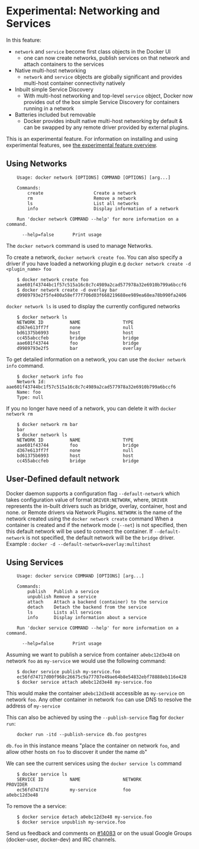 # Experimental: Networking and Services

In this feature:

- `network` and `service` become first class objects in the Docker UI
  - one can now create networks, publish services on that network and attach containers to the services
- Native multi-host networking
  - `network` and `service` objects are globally significant and provides multi-host container connectivity natively
- Inbuilt simple Service Discovery
  - With multi-host networking and top-level `service` object, Docker now provides out of the box simple Service Discovery for containers running in a network
- Batteries included but removable
  - Docker provides inbuilt native multi-host networking by default & can be swapped by any remote driver provided by external plugins.

This is an experimental feature. For information on installing and using experimental features, see [the experimental feature overview](README.md).

## Using Networks

        Usage: docker network [OPTIONS] COMMAND [OPTIONS] [arg...]

        Commands:
            create                   Create a network
            rm                       Remove a network
            ls                       List all networks
            info                     Display information of a network

        Run 'docker network COMMAND --help' for more information on a command.

          --help=false       Print usage

The `docker network` command is used to manage Networks.

To create a network, `docker network create foo`. You can also specify a driver
if you have loaded a networking plugin e.g `docker network create -d <plugin_name> foo`

        $ docker network create foo
        aae601f43744bc1f57c515a16c8c7c4989a2cad577978a32e6910b799a6bccf6
        $ docker network create -d overlay bar
        d9989793e2f5fe400a58ef77f706d03f668219688ee989ea68ea78b990fa2406

`docker network ls` is used to display the currently configured networks

        $ docker network ls
        NETWORK ID          NAME                TYPE
        d367e613ff7f        none                null
        bd61375b6993        host                host
        cc455abccfeb        bridge              bridge
        aae601f43744        foo                 bridge
        d9989793e2f5        bar                 overlay

To get detailed information on a network, you can use the `docker network info`
command.

        $ docker network info foo
        Network Id: aae601f43744bc1f57c515a16c8c7c4989a2cad577978a32e6910b799a6bccf6
        Name: foo
        Type: null

If you no longer have need of a network, you can delete it with `docker network rm`

        $ docker network rm bar
        bar
        $ docker network ls
        NETWORK ID          NAME                TYPE
        aae601f43744        foo                 bridge
        d367e613ff7f        none                null
        bd61375b6993        host                host
        cc455abccfeb        bridge              bridge

## User-Defined default network

Docker daemon supports a configuration flag `--default-network` which takes configuration value of format `DRIVER:NETWORK`, where,
`DRIVER` represents the in-built drivers such as bridge, overlay, container, host and none. or Remote drivers via Network Plugins.
`NETWORK` is the name of the network created using the `docker network create` command
When a container is created and if the network mode (`--net`) is not specified, then this default network will be used to connect
the container. If `--default-network` is not specified, the default network will be the `bridge` driver.
Example : `docker -d --default-network=overlay:multihost`

## Using Services

        Usage: docker service COMMAND [OPTIONS] [arg...]

        Commands:
            publish   Publish a service
            unpublish Remove a service
            attach    Attach a backend (container) to the service
            detach    Detach the backend from the service
            ls        Lists all services
            info      Display information about a service

        Run 'docker service COMMAND --help' for more information on a command.

          --help=false       Print usage

Assuming we want to publish a service from container `a0ebc12d3e48` on network `foo` as `my-service` we would use the following command:

        $ docker service publish my-service.foo
        ec56fd74717d00f968c26675c9a77707e49ae64b8e54832ebf78888eb116e428
        $ docker service attach a0ebc12d3e48 my-service.foo

This would make the container `a0ebc12d3e48` accessible as `my-service` on network `foo`. Any other container in network `foo` can use DNS to resolve the address of `my-service`

This can also be achieved by using the `--publish-service` flag for `docker run`:

        docker run -itd --publish-service db.foo postgres

`db.foo` in this instance means "place the container on network `foo`, and allow other hosts on `foo` to discover it under the name `db`"

We can see the current services using the `docker service ls` command

        $ docker service ls
        SERVICE ID          NAME                NETWORK             PROVIDER
        ec56fd74717d        my-service          foo                 a0ebc12d3e48

To remove the a service:

        $ docker service detach a0ebc12d3e48 my-service.foo
        $ docker service unpublish my-service.foo

Send us feedback and comments on [#14083](https://github.com/docker/docker/issues/14083)
or on the usual Google Groups (docker-user, docker-dev) and IRC channels.
